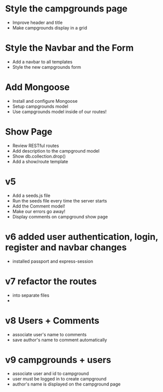 # Style the campgrounds page
- Improve header and title
- Make campgrounds display in a grid
 
# Style the Navbar and the Form
- Add a navbar to all templates
- Style the new campgrounds form
 
# Add Mongoose
- Install and configure Mongoose
- Setup campgrounds model
- Use campgrounds model inside of our routes!

# Show Page
- Review RESTful routes
- Add description to the campground model
- Show db.collection.drop()
- Add a show/route template

# v5 
* Add a seeds.js file
* Run the seeds file every time the server starts
* Add the Comment model!
* Make our errors go away!
* Display comments on campground show page

# v6 added user authentication, login, register and navbar changes
- installed passport and express-session

# v7 refactor the routes
- into separate files
- 
# v8 Users + Comments
- associate user's name to comments
- save author's name to comment automatically

# v9 campgrounds + users
- associate user and id to campground
- user must be logged in to create campground
- author's name is displayed on the campground page